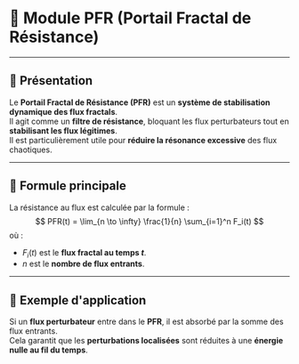# 📘 **Module PFR (Portail Fractal de Résistance)**

---

## 🔹 **Présentation**
Le **Portail Fractal de Résistance (PFR)** est un **système de stabilisation dynamique des flux fractals**.  
Il agit comme un **filtre de résistance**, bloquant les flux perturbateurs tout en **stabilisant les flux légitimes**.  
Il est particulièrement utile pour **réduire la résonance excessive** des flux chaotiques.  

---

## 🔹 **Formule principale**
La résistance au flux est calculée par la formule :  
$$
PFR(t) = \lim_{n \to \infty} \frac{1}{n} \sum_{i=1}^n F_i(t)
$$
où :  
- $F_i(t)$ est le **flux fractal au temps $t$**.  
- $n$ est le **nombre de flux entrants**.  

---

## 🔹 **Exemple d'application**
Si un **flux perturbateur** entre dans le **PFR**, il est absorbé par la somme des flux entrants.  
Cela garantit que les **perturbations localisées** sont réduites à une **énergie nulle au fil du temps**.  
